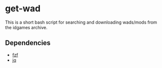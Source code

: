 # get-wad

This is a short bash script for searching and downloading wads/mods from the idgames archive.


## Dependencies
* [fzf](https://github.com/junegunn/fzf)
* [jq](https://stedolan.github.io/jq/)
